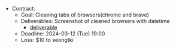 - Contract:
  - Goal: Cleaning tabs of browsers(chrome and brave)
  - Deliverables: Screenshot of cleaned browsers with datetime
    - [deliverable](./스크린샷%202024-03-12%20오후%206.58.16.png)
  - Deadline: 2024-03-12 (Tue) 19:00
  - Loss: $10 to seongtki
